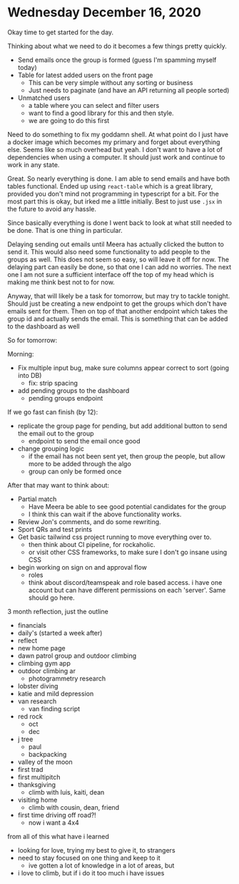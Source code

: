 # Wednesday December 16, 2020

Okay time to get started for the day.

Thinking about what we need to do it becomes a few things pretty quickly.

* Send emails once the group is formed (guess I'm spamming myself today)
* Table for latest added users on the front page
  * This can be very simple without any sorting or business
  * Just needs to paginate (and have an API returning all people sorted)
* Unmatched users
  * a table where you can select and filter users
  * want to find a good library for this and then style. 
  * we are going to do this first


Need to do something to fix my goddamn shell. At what point do I just have a docker image which becomes
my primary and forget about everything else. Seems like so much overhead but yeah. I don't want
to have a lot of dependencies when using a computer. It should just work and continue to work in any
state.

Great. So nearly everything is done. I am able to send emails and have both tables functional.
Ended up using `react-table` which is a great library, provided you don't mind not programming
in typescript for a bit. For the most part this is okay, but irked me a little initially.
Best to just use `.jsx` in the future to avoid any hassle.

Since basically everything is done I went back to look at what still needed to be done.
That is one thing in particular.

Delaying sending out emails until Meera has actually clicked the button to send it.
This would also need some functionality to add people to the groups as well. This
does not seem so easy, so will leave it off for now. The delaying part can easily 
be done, so that one I can add no worries. The next one I am not sure a sufficient
interface off the top of my head which is making me think best not to for now.

Anyway, that will likely be a task for tomorrow, but may try to tackle tonight.
Should just be creating a new endpoint to get the groups which don't have emails
sent for them. Then on top of that another endpoint which takes the group id
and actually sends the email. This is something that can be added to the dashboard
as well

So for tomorrow:

Morning:
  * Fix multiple input bug, make sure columns appear correct to sort (going into DB)
    * fix: strip spacing
  * add pending groups to the dashboard
    * pending groups endpoint

If we go fast can finish (by 12):
  * replicate the group page for pending, but add additional button to send the email out to the group
    * endpoint to send the email once good
  * change grouping logic
    * if the email has not been sent yet, then group the people, but allow more to be added through the algo
    * group can only be formed once

After that may want to think about:
  * Partial match
    * Have Meera be able to see good potential candidates for the group
    * I think this can wait if the above functionality works.
  * Review Jon's comments, and do some rewriting.
  * Sport QRs and test prints
  * Get basic tailwind css project running to move everything over to.
    * then think about CI pipeline, for rockaholic.
    * or visit other CSS frameworks, to make sure I don't go insane using CSS
  * begin working on sign on and approval flow
    * roles
    * think about discord/teamspeak and role based access. i have one account but can have different permissions on each 'server'. Same should go here.

3 month reflection, just the outline

* financials
* daily's (started a week after)
* reflect
* new home page
* dawn patrol group and outdoor climbing
* climbing gym app
* outdoor climbing ar
  * photogrammetry research
* lobster diving
* katie and mild depression
* van research
  * van finding script
* red rock
  * oct
  * dec
* j tree
  * paul
  * backpacking
* valley of the moon
* first trad
* first multipitch
* thanksgiving
  * climb with luis, kaiti, dean
* visiting home
  * climb with cousin, dean, friend
* first time driving off road?!
  * now i want a 4x4

from all of this what have i learned
* looking for love, trying my best to give it, to strangers
* need to stay focused on one thing and keep to it
  * ive gotten a lot of knowledge in a lot of areas, but 
* i love to climb, but if i do it too much i have issues
